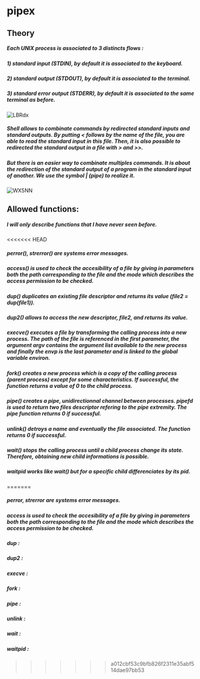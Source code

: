 # pipex

## Theory

##### Each UNIX process is associated to 3 distincts flows :
##### 1) standard input (STDIN), by default it is associated to the keyboard.
##### 2) standard output (STDOUT), by default it is associated to the terminal.
##### 3) standard error output (STDERR), by default it is associated to the same terminal as before.
![LBRdx](https://user-images.githubusercontent.com/81758850/227573016-34338578-1fc4-4dc1-a7af-5d1c708a8227.png)
##### Shell allows to combinate commands by redirected standard inputs and standard outputs. By putting \< follows by the name of the file, you are able to read the standard input in this file. Then, it is also possible to redirected the standard output in a file with \> and \>>.
##### But there is an easier way to combinate multiples commands. It is about the redirection of the standard output of a program in the standard input of another. We use the symbol | (pipe) to realize it.
![WX5NN](https://user-images.githubusercontent.com/81758850/227573480-db345907-f66d-4482-a743-99dd734c671f.png)

## Allowed functions:

##### I will only describe functions that I have never seen before.
<<<<<<< HEAD
##### perror(), strerror() are systems error messages.
##### access() is used to check the accesibility of a file by giving in parameters both the path corresponding to the file and the mode which describes the access permission to be checked.
##### dup() duplicates an existing file descriptor and returns its value (file2 = dup(file1)).
##### dup2() allows to access the new descriptor, file2, and returns its value.
##### execve() executes a file by transforming the calling process into a new process. The path of the file is referenced in the first parameter, the argument argv contains the argument list available to the new process and finally the envp is the last parameter and is linked to the global variable environ.
##### fork() creates a new process which is a copy of the calling process (parent process) except for some characteristics. If successful, the function returns a value of 0 to the child process.
##### pipe() creates a pipe, unidirectionnal channel between processes. pipefd is used to return two files descriptor refering to the pipe extremity. The pipe function returns 0 if successful.
##### unlink() detroys a name and eventually the file associated. The function returns 0 if successful.
##### wait() stops the calling process until a child process change its state. Therefore, obtaining new child informations is possible.
##### waitpid works like wait() but for a specific child differenciates by its pid.
=======
##### perror, strerror are systems error messages.
##### access is used to check the accesibility of a file by giving in parameters both the path corresponding to the file and the mode which describes the access permission to be checked.
##### dup :
##### dup2 :
##### execve :
##### fork :
##### pipe :
##### unlink :
##### wait :
##### waitpid :
>>>>>>> a012cbf53c9bfb826f2311e35abf514dae97bb53
